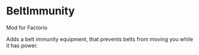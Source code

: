 # BeltImmunity
Mod for Factorio

Adds a belt immunity equipment, that prevents belts from moving you while it has power.
